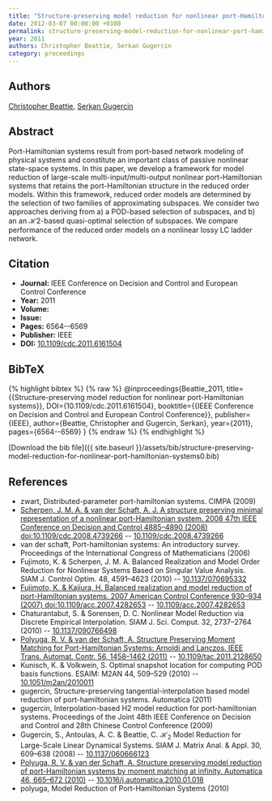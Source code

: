 ```yaml
---
title: "Structure-preserving model reduction for nonlinear port-Hamiltonian systems"
date: 2012-03-07 00:00:00 +0100
permalink: structure-preserving-model-reduction-for-nonlinear-port-hamiltonian-systems0
year: 2011
authors: Christopher Beattie, Serkan Gugercin
category: proceedings
---
```

 
## Authors
[Christopher Beattie](authors/christopher-beattie), [Serkan Gugercin](authors/serkan-gugercin)
 
## Abstract
Port-Hamiltonian systems result from port-based network modeling of physical systems and constitute an important class of passive nonlinear state-space systems. In this paper, we develop a framework for model reduction of large-scale multi-input/multi-output nonlinear port-Hamiltonian systems that retains the port-Hamiltonian structure in the reduced order models. Within this framework, reduced order models are determined by the selection of two families of approximating subspaces. We consider two approaches deriving from a) a POD-based selection of subspaces, and b) an an ℋ2-based quasi-optimal selection of subspaces. We compare performance of the reduced order models on a nonlinear lossy LC ladder network.
 
## Citation
- **Journal:** IEEE Conference on Decision and Control and European Control Conference
- **Year:** 2011
- **Volume:** 
- **Issue:** 
- **Pages:** 6564--6569
- **Publisher:** IEEE
- **DOI:** [10.1109/cdc.2011.6161504](https://doi.org/10.1109/cdc.2011.6161504)
 
## BibTeX
{% highlight bibtex %}
{% raw %}
@inproceedings{Beattie_2011,
  title={{Structure-preserving model reduction for nonlinear port-Hamiltonian systems}},
  DOI={10.1109/cdc.2011.6161504},
  booktitle={{IEEE Conference on Decision and Control and European Control Conference}},
  publisher={IEEE},
  author={Beattie, Christopher and Gugercin, Serkan},
  year={2011},
  pages={6564--6569}
}
{% endraw %}
{% endhighlight %}
 
[Download the bib file]({{ site.baseurl }}/assets/bib/structure-preserving-model-reduction-for-nonlinear-port-hamiltonian-systems0.bib)
 
## References
- zwart, Distributed-parameter port-hamiltonian systems. CIMPA (2009)
- [Scherpen, J. M. A. & van der Schaft, A. J. A structure preserving minimal representation of a nonlinear port-Hamiltonian system. 2008 47th IEEE Conference on Decision and Control 4885–4890 (2008) doi:10.1109/cdc.2008.4739266](a-structure-preserving-minimal-representation-of-a-nonlinear-port-hamiltonian-system) -- [10.1109/cdc.2008.4739266](https://doi.org/10.1109/cdc.2008.4739266)
- van der schaft, Port-hamiltonian systems: An introductory survey. Proceedings of the International Congress of Mathematicians (2006)
- Fujimoto, K. & Scherpen, J. M. A. Balanced Realization and Model Order Reduction for Nonlinear Systems Based on Singular Value Analysis. SIAM J. Control Optim. 48, 4591–4623 (2010) -- [10.1137/070695332](https://doi.org/10.1137/070695332)
- [Fujimoto, K. & Kajiura, H. Balanced realization and model reduction of port-Hamiltonian systems. 2007 American Control Conference 930–934 (2007) doi:10.1109/acc.2007.4282653](balanced-realization-and-model-reduction-of-port-hamiltonian-systems) -- [10.1109/acc.2007.4282653](https://doi.org/10.1109/acc.2007.4282653)
- Chaturantabut, S. & Sorensen, D. C. Nonlinear Model Reduction via Discrete Empirical Interpolation. SIAM J. Sci. Comput. 32, 2737–2764 (2010) -- [10.1137/090766498](https://doi.org/10.1137/090766498)
- [Polyuga, R. V. & van der Schaft, A. Structure Preserving Moment Matching for Port-Hamiltonian Systems: Arnoldi and Lanczos. IEEE Trans. Automat. Contr. 56, 1458–1462 (2011)](structure-preserving-moment-matching-for-port-hamiltonian-systems-arnoldi-and-lanczos) -- [10.1109/tac.2011.2128650](https://doi.org/10.1109/tac.2011.2128650)
- Kunisch, K. & Volkwein, S. Optimal snapshot location for computing POD basis functions. ESAIM: M2AN 44, 509–529 (2010) -- [10.1051/m2an/2010011](https://doi.org/10.1051/m2an/2010011)
- gugercin, Structure-preserving tangential-interpolation based model reduction of port-hamiltonian systems. Automatica (2011)
- gugercin, Interpolation-based H2 model reduction for port-hamiltonian systems. Proceedings of the Joint 48th IEEE Conference on Decision and Control and 28th Chinese Control Conference (2009)
- Gugercin, S., Antoulas, A. C. & Beattie, C. $\mathcal{H}_2$ Model Reduction for Large-Scale Linear Dynamical Systems. SIAM J. Matrix Anal. &amp; Appl. 30, 609–638 (2008) -- [10.1137/060666123](https://doi.org/10.1137/060666123)
- [Polyuga, R. V. & van der Schaft, A. Structure preserving model reduction of port-Hamiltonian systems by moment matching at infinity. Automatica 46, 665–672 (2010)](structure-preserving-model-reduction-of-port-hamiltonian-systems-by-moment-matching-at-infinity) -- [10.1016/j.automatica.2010.01.018](https://doi.org/10.1016/j.automatica.2010.01.018)
- polyuga, Model Reduction of Port-Hamiltonian Systems (2010)

